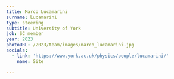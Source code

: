 ```yaml
---
title: Marco Lucamarini
surname: Lucamarini
type: steering
subtitle: University of York
job: SC member
year: 2023
photoURL: /2023/team/images/marco_lucamarini.jpg
socials:
  - link: 'https://www.york.ac.uk/physics/people/lucamarini/'
    name: Site

---
```

